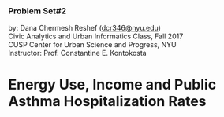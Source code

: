 ### Problem Set#2
by: Dana Chermesh Reshef (dcr346@nyu.edu) <br>
Civic Analytics and Urban Informatics Class, Fall 2017 <br>
CUSP Center for Urban Science and Progress, NYU <br>
Instructor: Prof. Constantine E. Kontokosta

# Energy Use, Income and Public Asthma Hospitalization Rates 

